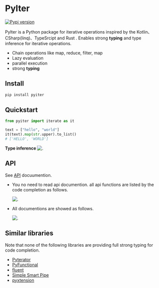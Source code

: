 # PyIter

[![Pypi version](https://img.shields.io/pypi/v/pyiter?style=for-the-badge)](https://pypi.org/project/pyiter/)

PyIter is a Python package for iterative operations inspired by the Kotlin、CSharp(linq)、TypeSrcipt and Rust .
Enables strong **typing** and type inference for iterative operations.

- Chain operations like map, reduce, filter, map
- Lazy evaluation
- parallel execution
- strong **typing**

## Install

```bash
pip install pyiter
```

## Quickstart

```python
from pyiter import iterate as it

text = ["hello", "world"]
it(text).map(str.upper).to_list()
# ['HELLO', 'WORLD']
```

**Type inference**
![.](./screenshots/screenshot.png)

## API

See [API](https://pyiter.yish.org/pyiter/sequence.html) docuumention.

- You no need to read api documention. all api functions are listed by the code completion as follows.
  
   ![.](./screenshots/apilist.png)

- All documentions are showed as follows.

   ![.](./screenshots/apidoc.png)

## Similar libraries

Note that none of the following libraries are providing full strong typing for code completion.

- [Pyterator](https://github.com/remykarem/pyterator)
- [PyFunctional](https://github.com/EntilZha/PyFunctional)
- [fluent](https://github.com/dwt/fluent)
- [Simple Smart Pipe](https://github.com/sspipe/sspipe)
- [pyxtension](https://github.com/asuiu/pyxtension)